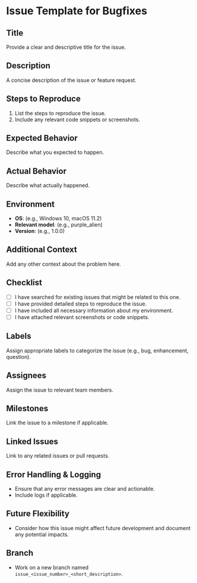 # Issue Template for Bugfixes

## **Title**
Provide a clear and descriptive title for the issue.

## **Description**
A concise description of the issue or feature request.

## **Steps to Reproduce**
1. List the steps to reproduce the issue.
2. Include any relevant code snippets or screenshots.

## **Expected Behavior**
Describe what you expected to happen.

## **Actual Behavior**
Describe what actually happened.

## **Environment**
- **OS**: (e.g., Windows 10, macOS 11.2)
- **Relevant model**: (e.g., purple_alien)
- **Version**: (e.g., 1.0.0)

## **Additional Context**
Add any other context about the problem here.

## **Checklist**
- [ ] I have searched for existing issues that might be related to this one.
- [ ] I have provided detailed steps to reproduce the issue.
- [ ] I have included all necessary information about my environment.
- [ ] I have attached relevant screenshots or code snippets.

## **Labels**
Assign appropriate labels to categorize the issue (e.g., bug, enhancement, question).

## **Assignees**
Assign the issue to relevant team members.

## **Milestones**
Link the issue to a milestone if applicable.

## **Linked Issues**
Link to any related issues or pull requests.

## **Error Handling & Logging**
- Ensure that any error messages are clear and actionable.
- Include logs if applicable.

## **Future Flexibility**
- Consider how this issue might affect future development and document any potential impacts.

## **Branch**
- Work on a new branch named `issue_<issue_number>_<short_description>`.
